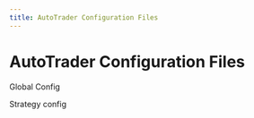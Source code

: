 ```yaml
---
title: AutoTrader Configuration Files
---
```


# AutoTrader Configuration Files

Global Config 

Strategy config 
